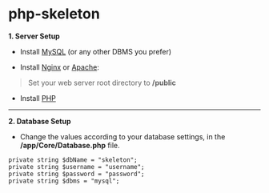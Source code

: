 # php-skeleton

**1. Server Setup**

- Install [MySQL](https://www.mysql.com/) (or any other DBMS you prefer)

- Install [Nginx](https://nginx.org/) or [Apache](https://httpd.apache.org/):

> Set your web server root directory to **/public**

- Install [PHP](https://www.php.net/)

---

**2. Database Setup**

- Change the values according to your database settings, in the **/app/Core/Database.php** file.

```
private string $dbName = "skeleton";
private string $username = "username";
private string $password = "password";
private string $dbms = "mysql";
```
